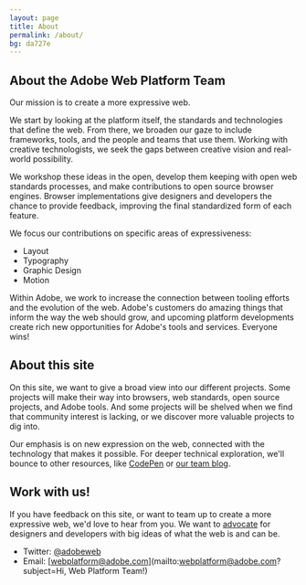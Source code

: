 ```yaml
---
layout: page
title: About
permalink: /about/
bg: da727e
---
```


## About the Adobe Web Platform Team
Our mission is to create a more expressive web. 

We start by looking at the platform itself, the standards and technologies that define the web. From there, we broaden our gaze to include frameworks, tools, and the people and teams that use them. Working with creative technologists, we seek the gaps between creative vision and real-world possibility. 

We workshop these ideas in the open, develop them keeping with open web standards processes, and make contributions to open source browser engines. Browser implementations give designers and developers the chance to provide feedback, improving the final standardized form of each feature. 

We focus our contributions on specific areas of expressiveness:

  * Layout
  * Typography
  * Graphic Design
  * Motion

Within Adobe, we work to increase the connection between tooling efforts and the evolution of the web. Adobe's customers do amazing things that inform the way the web should grow, and upcoming platform developments create rich new opportunities for Adobe's tools and services. Everyone wins!

## About this site
On this site, we want to give a broad view into our different projects. Some projects will make their way into browsers, web standards, open source projects, and Adobe tools. And some projects will be shelved when we find that community interest is lacking, or we discover more valuable projects to dig into.

Our emphasis is on new expression on the web, connected with the technology that makes it possible. For deeper technical exploration, we'll bounce to other resources, like [CodePen](http://codepen.io/) or [our team blog](http://blogs.adobe.com/webplatform/).

## Work with us!
If you have feedback on this site, or want to team up to create a more expressive web, we'd love to hear from you. We want to [advocate]({{site.baseurl}}/advocacy/) for designers and developers with big ideas of what the web is and can be.

  * Twitter: [@adobeweb](http://twitter.com/adobeweb/)
  * Email: [webplatform@adobe.com](mailto:webplatform@adobe.com?subject=Hi, Web Platform Team!)

